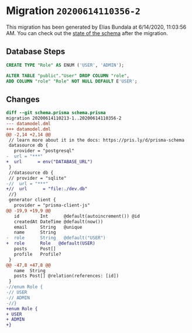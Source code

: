 # Migration `20200614110356-2`

This migration has been generated by Elias Bundala at 6/14/2020, 11:03:56 AM.
You can check out the [state of the schema](./schema.prisma) after the migration.

## Database Steps

```sql
CREATE TYPE "Role" AS ENUM ('USER', 'ADMIN');

ALTER TABLE "public"."User" DROP COLUMN "role",
ADD COLUMN "role" "Role" NOT NULL DEFAULT E'USER';
```

## Changes

```diff
diff --git schema.prisma schema.prisma
migration 20200614110213-1..20200614110356-2
--- datamodel.dml
+++ datamodel.dml
@@ -2,14 +2,14 @@
 // learn more about it in the docs: https://pris.ly/d/prisma-schema
 datasource db {
   provider = "postgresql"
-  url = "***"
+  url      = env("DATABASE_URL")
 }
 //datasource db {
 // provider = "sqlite"
-//  url = "***"
+//  url      = "file:./dev.db"
 //}
 generator client {
   provider = "prisma-client-js"
@@ -19,9 +19,9 @@
   id        Int      @default(autoincrement()) @id
   createdAt DateTime @default(now())
   email     String   @unique
   name      String
-  role      String   @default("USER")
+  role      Role   @default(USER)
   posts     Post[]
   profile   Profile?
 }
@@ -47,8 +47,8 @@
   name  String
   posts Post[] @relation(references: [id])
 }
-//enum Role {
-// USER
-// ADMIN
-//}
+enum Role {
+ USER
+ ADMIN
+}
```


